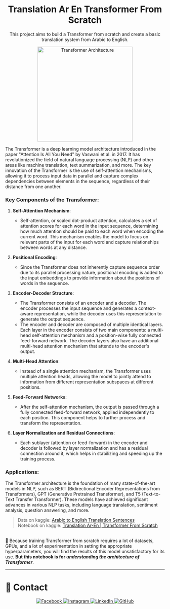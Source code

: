 
<div align="center">
  
  # Translation Ar En Transformer From Scratch
This project aims to build a Transformer from scratch and create a basic translation system from Arabic to English.

  <img src="https://github.com/user-attachments/assets/8ef50001-c577-465e-8114-e8fb6bbf0fba" width="300" alt="Transformer Architecture">
</div>


<p>
The Transformer is a deep learning model architecture introduced in the paper "Attention Is All You Need" by Vaswani et al. in 2017. It has revolutionized the field of natural language processing (NLP) and other areas like machine translation, text summarization, and more. The key innovation of the Transformer is the use of self-attention mechanisms, allowing it to process input data in parallel and capture complex dependencies between elements in the sequence, regardless of their distance from one another.

### Key Components of the Transformer:

1. **Self-Attention Mechanism**:
   - Self-attention, or scaled dot-product attention, calculates a set of attention scores for each word in the input sequence, determining how much attention should be paid to each word when encoding the current word. This mechanism enables the model to focus on relevant parts of the input for each word and capture relationships between words at any distance.

2. **Positional Encoding**:
   - Since the Transformer does not inherently capture sequence order due to its parallel processing nature, positional encoding is added to the input embeddings to provide information about the positions of words in the sequence.

3. **Encoder-Decoder Structure**:
   - The Transformer consists of an encoder and a decoder. The encoder processes the input sequence and generates a context-aware representation, while the decoder uses this representation to generate the output sequence.
   - The encoder and decoder are composed of multiple identical layers. Each layer in the encoder consists of two main components: a multi-head self-attention mechanism and a position-wise fully connected feed-forward network. The decoder layers also have an additional multi-head attention mechanism that attends to the encoder's output.

4. **Multi-Head Attention**:
   - Instead of a single attention mechanism, the Transformer uses multiple attention heads, allowing the model to jointly attend to information from different representation subspaces at different positions.

5. **Feed-Forward Networks**:
   - After the self-attention mechanism, the output is passed through a fully connected feed-forward network, applied independently to each position. This component helps to further process and transform the representation.

6. **Layer Normalization and Residual Connections**:
   - Each sublayer (attention or feed-forward) in the encoder and decoder is followed by layer normalization and has a residual connection around it, which helps in stabilizing and speeding up the training process.

### Applications:
The Transformer architecture is the foundation of many state-of-the-art models in NLP, such as BERT (Bidirectional Encoder Representations from Transformers), GPT (Generative Pretrained Transformer), and T5 (Text-to-Text Transfer Transformer). These models have achieved significant advances in various NLP tasks, including language translation, sentiment analysis, question answering, and more.


> Data on kaggle: [Arabic to English Translation Sentences](https://www.kaggle.com/datasets/samirmoustafa/arabic-to-english-translation-sentences) <br>
> Notebook on kaggle: [Translation Ar-En | Transformer From Scratch](https://www.kaggle.com/code/zeyadusf/translation-ar-en-transformer-from-scratch/notebook)
</p>
<br>
🚩 Because training Transformer from scratch requires a lot of datasets, GPUs, and a lot of experimentation in setting the appropriate hyperparameters, you will find the results of this model unsatisfactory for its use. 
<b>But this notebook is for <i>understanding the architecture of Transformer</i></b>.

<!--Social Media-->
<hr>

# :email: Contact #

<p align="center">
 <a href="https://www.facebook.com/ziayd.yosif" target="_blank">
  <img src="https://img.shields.io/badge/-Zeyad Usf-1877F2?style=flat&logo=facebook&logoColor=white" alt="Facebook" />
</a>

<a href="https://www.instagram.com/zeyadusf/" target="_blank">
  <img src="https://img.shields.io/badge/-zeyadusf-white?style=flat&logo=instagram&logoColor=#E65468" alt="Instagram" />
</a>


<a href="https://www.linkedin.com/in/zeyadusf/" target="_blank">
  <img src="https://img.shields.io/badge/-Zeyad Usf-0077B5?style=flat&logo=linkedin&logoColor=white" alt="LinkedIn" />
</a>

<a href="https://github.com/zeyadusf" target="_blank">
  <img src="https://img.shields.io/badge/-@zeyadusf-181717?style=flat&logo=github&logoColor=white" alt="GitHub" />
</a>

